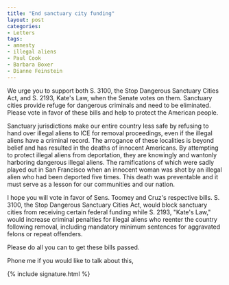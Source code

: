 ```yaml
---
title: "End sanctuary city funding"
layout: post
categories:
- Letters
tags:
- amnesty
- illegal aliens
- Paul Cook
- Barbara Boxer
- Dianne Feinstein
---
```


We urge you to support both S. 3100, the Stop Dangerous Sanctuary Cities Act, and S. 2193, Kate's Law, when the Senate votes on them. Sanctuary cities provide refuge for dangerous criminals and need to be eliminated. Please vote in favor of these bills and help to protect the American people.

Sanctuary jurisdictions make our entire country less safe by refusing to hand over illegal aliens to ICE for removal proceedings, even if the illegal aliens have a criminal record. The arrogance of these localities is beyond belief and has resulted in the deaths of innocent Americans. By attempting to protect illegal aliens from deportation, they are knowingly and wantonly harboring dangerous illegal aliens. The ramifications of which were sadly played out in San Francisco when an innocent woman was shot by an illegal alien who had been deported five times. This death was preventable and it must serve as a lesson for our communities and our nation.

I hope you will vote in favor of Sens. Toomey and Cruz's respective bills. S. 3100, the Stop Dangerous Sanctuary Cities Act, would block sanctuary cities from receiving certain federal funding while S. 2193, "Kate's Law," would increase criminal penalties for illegal aliens who reenter the country following removal, including mandatory minimum sentences for aggravated felons or repeat offenders.

Please do all you can to get these bills passed.

Phone me if you would like to talk about this,

{% include signature.html %}

